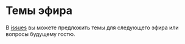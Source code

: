 Темы эфира
===========

В [issues](/znprod/stream-topics/issues) вы можете предложить темы для следующего эфира или вопросы будущему гостю.
